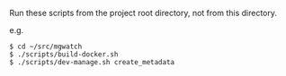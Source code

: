 Run these scripts from the project root directory, not from this directory.

e.g.

```
$ cd ~/src/mgwatch
$ ./scripts/build-docker.sh
$ ./scripts/dev-manage.sh create_metadata
```
